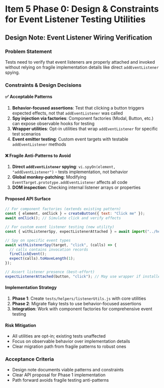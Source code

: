 # Item 5 Phase 0: Design & Constraints for Event Listener Testing Utilities

## Design Note: Event Listener Wiring Verification

### Problem Statement

Tests need to verify that event listeners are properly attached and invoked without relying on fragile implementation details like direct `addEventListener` spying.

### Constraints & Design Decisions

#### ✅ Acceptable Patterns

1. **Behavior-focused assertions**: Test that clicking a button triggers expected effects, not that `addEventListener` was called
2. **Spy injection via factories**: Component factories (Modal, Button, etc.) can expose observable hooks for testing
3. **Wrapper utilities**: Opt-in utilities that wrap `addEventListener` for specific test scenarios
4. **Event emitter testing**: Custom event targets with testable `addEventListener` methods

#### ❌ Fragile Anti-Patterns to Avoid

1. **Direct `addEventListener` spying**: `vi.spyOn(element, "addEventListener")` - tests implementation, not behavior
2. **Global monkey-patching**: Modifying `EventTarget.prototype.addEventListener` affects all code
3. **DOM inspection**: Checking internal listener arrays or properties

#### Proposed API Surface

```javascript
// For component factories (extends existing pattern)
const { element, onClick } = createButton({ text: "Click me" });
await onClick(); // Simulate click and verify effects

// For custom event listener testing (new utility)
const { withListenerSpy, expectListenerAttached } = await import("../helpers/listenerUtils.js");

// Spy on specific event types
await withListenerSpy(target, "click", (calls) => {
  // calls contains invocation records
  fireClickEvent();
  expect(calls).toHaveLength(1);
});

// Assert listener presence (best-effort)
expectListenerAttached(button, "click"); // May use wrapper if installed
```

#### Implementation Strategy

1. **Phase 1**: Create `tests/helpers/listenerUtils.js` with core utilities
2. **Phase 2**: Migrate flaky tests to use behavior-focused assertions
3. **Integration**: Work with component factories for comprehensive event testing

#### Risk Mitigation

- All utilities are opt-in; existing tests unaffected
- Focus on observable behavior over implementation details
- Clear migration path from fragile patterns to robust ones

### Acceptance Criteria

- Design note documents viable patterns and constraints
- Clear API proposal for Phase 1 implementation
- Path forward avoids fragile testing anti-patterns

